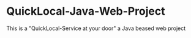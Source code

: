 # QuickLocal-Java-Web-Project
This is a "QuickLocal-Service at your door" a Java beased web project
